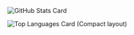 ![GitHub Stats Card](https://github-readme-stats.vercel.app/api?username=kwtuku)

![Top Languages Card (Compact layout)](https://github-readme-stats.vercel.app/api/top-langs/?username=kwtuku&layout=compact)

